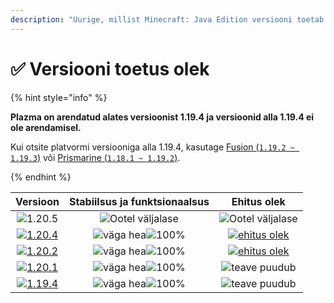 ```yaml
---
description: "Uurige, millist Minecraft: Java Edition versiooni toetab Plazma."
---
```


# ✅ Versiooni toetus olek

{% hint style="info" %}

**Plazma on arendatud alates versioonist 1.19.4 ja versioonid alla 1.19.4 ei ole arendamisel.**

Kui otsite platvormi versiooniga alla 1.19.4, kasutage [Fusion (`1.19.2 ~ 1.19.3`)](https://github.com/RuinedTechnologyUnify/Fusion) või [Prismarine (`1.18.1 ~ 1.19.2`)](https://github.com/PrismarineTeam/Prismarine).

{% endhint %}

[wtr]: https://badge.plazmamc.org/0/Ootel%20olev%20väljalase
[ukn]: https://badge.plazmamc.org/0/teave%20puudub
[vgd]: https://badge.plazmamc.org/1/väga%20hea
[100]: https://badge.plazmamc.org/percent/100

|                                      Versioon                                     | Stabiilsus    ja    funktsionaalsus |                                              Ehitus olek                                             |
| :-------------------------------------------------------------------------------: | :---------------------------------: | :--------------------------------------------------------------------------------------------------: |
|                   ![1.20.5](https://badge.plazmamc.org/0/1.20.5)                  |       ![Ootel väljalase][wtr]       |                                        ![Ootel väljalase][wtr]                                       |
| [![1.20.4](https://badge.plazmamc.org/2/1.20.4)](https://git.plazmamc.org/1.20.4) |     ![väga hea][vgd]![100%][100]    | [![ehitus olek](https://build.plazmamc.org/1.20.4)](https://build.plazmamc.org/1.20.4?redirect=true) |
| [![1.20.2](https://badge.plazmamc.org/6/1.20.2)](https://git.plazmamc.org/1.20.2) |     ![väga hea][vgd]![100%][100]    | [![ehitus olek](https://build.plazmamc.org/1.20.2)](https://build.plazmamc.org/1.20.2?redirect=true) |
| [![1.20.1](https://badge.plazmamc.org/4/1.20.1)](https://git.plazmamc.org/1.20.1) |     ![väga hea][vgd]![100%][100]    |                                         ![teave puudub][ukn]                                         |
| [![1.19.4](https://badge.plazmamc.org/4/1.19.4)](https://git.plazmamc.org/1.19.4) |     ![väga hea][vgd]![100%][100]    |                                         ![teave puudub][ukn]                                         |
